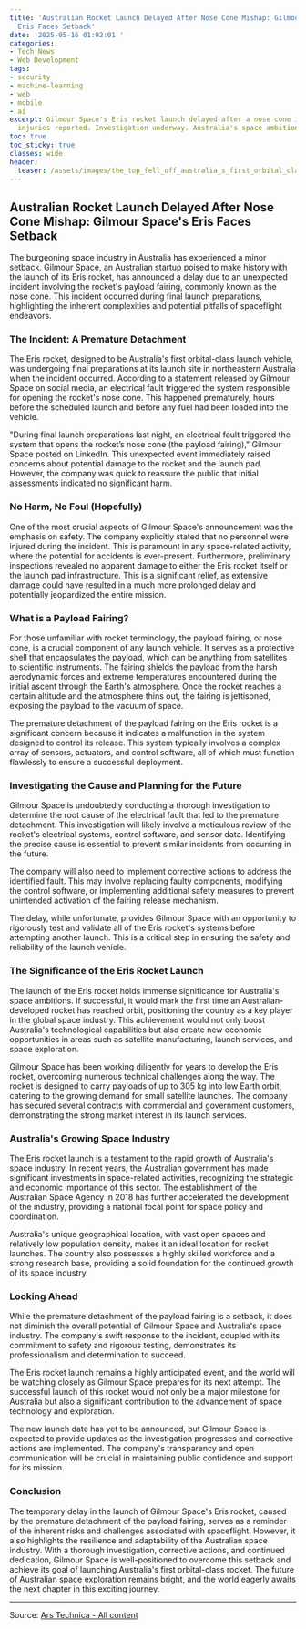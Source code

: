 ```yaml
---
title: 'Australian Rocket Launch Delayed After Nose Cone Mishap: Gilmour Space''s
  Eris Faces Setback'
date: '2025-05-16 01:02:01 '
categories:
- Tech News
- Web Development
tags:
- security
- machine-learning
- web
- mobile
- ai
excerpt: Gilmour Space's Eris rocket launch delayed after a nose cone incident. No
  injuries reported. Investigation underway. Australia's space ambitions face setback.
toc: true
toc_sticky: true
classes: wide
header:
  teaser: /assets/images/the_top_fell_off_australia_s_first_orbital_class_r_20250516010200.jpg
---
```


## Australian Rocket Launch Delayed After Nose Cone Mishap: Gilmour Space's Eris Faces Setback

The burgeoning space industry in Australia has experienced a minor setback. Gilmour Space, an Australian startup poised to make history with the launch of its Eris rocket, has announced a delay due to an unexpected incident involving the rocket's payload fairing, commonly known as the nose cone. This incident occurred during final launch preparations, highlighting the inherent complexities and potential pitfalls of spaceflight endeavors.

### The Incident: A Premature Detachment

The Eris rocket, designed to be Australia's first orbital-class launch vehicle, was undergoing final preparations at its launch site in northeastern Australia when the incident occurred. According to a statement released by Gilmour Space on social media, an electrical fault triggered the system responsible for opening the rocket's nose cone. This happened prematurely, hours before the scheduled launch and before any fuel had been loaded into the vehicle.

"During final launch preparations last night, an electrical fault triggered the system that opens the rocket’s nose cone (the payload fairing)," Gilmour Space posted on LinkedIn. This unexpected event immediately raised concerns about potential damage to the rocket and the launch pad. However, the company was quick to reassure the public that initial assessments indicated no significant harm.

### No Harm, No Foul (Hopefully)

One of the most crucial aspects of Gilmour Space's announcement was the emphasis on safety. The company explicitly stated that no personnel were injured during the incident. This is paramount in any space-related activity, where the potential for accidents is ever-present. Furthermore, preliminary inspections revealed no apparent damage to either the Eris rocket itself or the launch pad infrastructure. This is a significant relief, as extensive damage could have resulted in a much more prolonged delay and potentially jeopardized the entire mission.

### What is a Payload Fairing?

For those unfamiliar with rocket terminology, the payload fairing, or nose cone, is a crucial component of any launch vehicle. It serves as a protective shell that encapsulates the payload, which can be anything from satellites to scientific instruments. The fairing shields the payload from the harsh aerodynamic forces and extreme temperatures encountered during the initial ascent through the Earth's atmosphere. Once the rocket reaches a certain altitude and the atmosphere thins out, the fairing is jettisoned, exposing the payload to the vacuum of space.

The premature detachment of the payload fairing on the Eris rocket is a significant concern because it indicates a malfunction in the system designed to control its release. This system typically involves a complex array of sensors, actuators, and control software, all of which must function flawlessly to ensure a successful deployment.

### Investigating the Cause and Planning for the Future

Gilmour Space is undoubtedly conducting a thorough investigation to determine the root cause of the electrical fault that led to the premature detachment. This investigation will likely involve a meticulous review of the rocket's electrical systems, control software, and sensor data. Identifying the precise cause is essential to prevent similar incidents from occurring in the future.

The company will also need to implement corrective actions to address the identified fault. This may involve replacing faulty components, modifying the control software, or implementing additional safety measures to prevent unintended activation of the fairing release mechanism.

The delay, while unfortunate, provides Gilmour Space with an opportunity to rigorously test and validate all of the Eris rocket's systems before attempting another launch. This is a critical step in ensuring the safety and reliability of the launch vehicle.

### The Significance of the Eris Rocket Launch

The launch of the Eris rocket holds immense significance for Australia's space ambitions. If successful, it would mark the first time an Australian-developed rocket has reached orbit, positioning the country as a key player in the global space industry. This achievement would not only boost Australia's technological capabilities but also create new economic opportunities in areas such as satellite manufacturing, launch services, and space exploration.

Gilmour Space has been working diligently for years to develop the Eris rocket, overcoming numerous technical challenges along the way. The rocket is designed to carry payloads of up to 305 kg into low Earth orbit, catering to the growing demand for small satellite launches. The company has secured several contracts with commercial and government customers, demonstrating the strong market interest in its launch services.

### Australia's Growing Space Industry

The Eris rocket launch is a testament to the rapid growth of Australia's space industry. In recent years, the Australian government has made significant investments in space-related activities, recognizing the strategic and economic importance of this sector. The establishment of the Australian Space Agency in 2018 has further accelerated the development of the industry, providing a national focal point for space policy and coordination.

Australia's unique geographical location, with vast open spaces and relatively low population density, makes it an ideal location for rocket launches. The country also possesses a highly skilled workforce and a strong research base, providing a solid foundation for the continued growth of its space industry.

### Looking Ahead

While the premature detachment of the payload fairing is a setback, it does not diminish the overall potential of Gilmour Space and Australia's space industry. The company's swift response to the incident, coupled with its commitment to safety and rigorous testing, demonstrates its professionalism and determination to succeed.

The Eris rocket launch remains a highly anticipated event, and the world will be watching closely as Gilmour Space prepares for its next attempt. The successful launch of this rocket would not only be a major milestone for Australia but also a significant contribution to the advancement of space technology and exploration.

The new launch date has yet to be announced, but Gilmour Space is expected to provide updates as the investigation progresses and corrective actions are implemented. The company's transparency and open communication will be crucial in maintaining public confidence and support for its mission.

### Conclusion

The temporary delay in the launch of Gilmour Space's Eris rocket, caused by the premature detachment of the payload fairing, serves as a reminder of the inherent risks and challenges associated with spaceflight. However, it also highlights the resilience and adaptability of the Australian space industry. With a thorough investigation, corrective actions, and continued dedication, Gilmour Space is well-positioned to overcome this setback and achieve its goal of launching Australia's first orbital-class rocket. The future of Australian space exploration remains bright, and the world eagerly awaits the next chapter in this exciting journey.

---

Source: [Ars Technica - All content](https://arstechnica.com/space/2025/05/the-top-fell-off-australias-first-orbital-class-rocket-delaying-its-launch/)